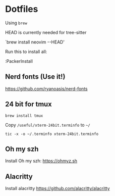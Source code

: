 # Dotfiles

Using `brew`

HEAD is currently needed for tree-sitter

`brew install neovim --HEAD'

Run this to install all:

:PackerInstall

## Nerd fonts (Use it!)

<https://github.com/ryanoasis/nerd-fonts>

## 24 bit for tmux

`brew install tmux`

Copy `/useful/xterm-24bit.terminfo` to `~/`

`tic -x -o ~/.terminfo xterm-24bit.terminfo`

## Oh my szh

Install Oh my szh: <https://ohmyz.sh>

## Alacritty

Install alacritty <https://github.com/alacritty/alacritty>
